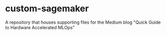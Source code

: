 # custom-sagemaker
A repository that houses supporting files for the Medium blog "Quick Guide to Hardware Accelerated MLOps"
